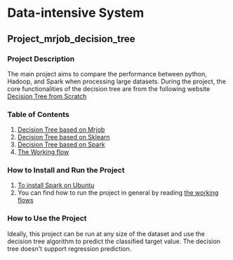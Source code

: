 # Data-intensive System
## Project_mrjob_decision_tree
### Project Description
The main project aims to compare the performance between python, Hadoop, and Spark when processing large datasets.
During the project, the core functionalities of the decision tree are from the following website [Decision Tree from Scratch](https://github.com/SebastianMantey/Decision-Tree-from-Scratch)
### Table of Contents
1. [Decision Tree based on Mrjob](https://github.com/ProJBH/DAT500_project_mrjob_decision_tree/tree/main/mrjob%20decision%20tree%20from%20scratch)
2. [Decision Tree based on Sklearn](https://github.com/ProJBH/DAT500_project_mrjob_decision_tree/tree/main/Sklearn)
3. [Decision Tree based on Spark]()
4. [The Working flow](https://github.com/ProJBH/DAT500_project_mrjob_decision_tree/tree/main/Working%20flows)
### How to Install and Run the Project
1. [To install Spark on Ubuntu](https://phoenixnap.com/kb/install-spark-on-ubuntu)
2. You can find how to run the project in general by reading [the working flows](https://github.com/ProJBH/DAT500_project_mrjob_decision_tree/tree/main/Working%20flows)
### How to Use the Project
Ideally, this project can be run at any size of the dataset and use the decision tree algorithm to predict the classified target value. The decision tree doesn't support regression prediction.
